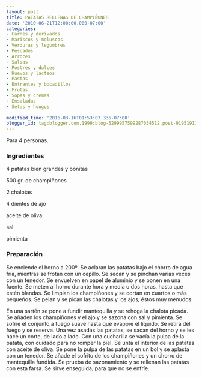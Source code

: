 ```yaml
---
layout: post
title: PATATAS RELLENAS DE CHAMPIÑONES
date: '2010-06-21T12:00:00.000-07:00'
categories:
- Carnes y derivados
- Mariscos y moluscos
- Verduras y legumbres
- Pescados
- Arroces
- Salsas
- Postres y dulces
- Huevos y lacteos
- Pastas
- Entrantes y bocadillos
- Frutas
- Sopas y cremas
- Ensaladas
- Setas y hongos
 
modified_time: '2016-03-16T01:53:07.335-07:00'
blogger_id: tag:blogger.com,1999:blog-5299957599287034512.post-9195191794727285860
---
```


Para 4 personas.

<h3>Ingredientes</h3>

4 patatas bien grandes y bonitas

500 gr. de champiñones

2 chalotas

4 dientes de ajo

aceite de oliva

sal

pimienta

<h3>Preparación</h3>

Se enciende el horno a 200&ordm;. Se aclaran las patatas bajo el chorro de agua fría, mientras se frotan con un cepillo. Se secan y se pinchan varias veces con un tenedor. Se envuelven en papel de aluminio y se ponen en una fuente. Se meten al horno durante hora y media o dos horas, hasta que estén blandas. Se limpian los champiñones y se cortan en cuartos o más pequeños. Se pelan y se pican las chalotas y los ajos, éstos muy menudos.

En una sartén se pone a fundir mantequilla y se rehoga la chalota picada. Se añaden los champiñones y el ajo y se sazona con sal y pimienta. Se sofríe el conjunto a fuego suave hasta que evapore el líquido. Se retira del fuego y se reserva. Una vez asadas las patatas, se sacan del horno y se les hace un corte, de lado a lado. Con una cucharilla se vacía la pulpa de la patata, con cuidado para no romper la piel. Se unta el interior de las patatas con aceite de oliva. Se pone la pulpa de las patatas en un bol y se aplasta con un tenedor. Se añade el sofrito de los champiñones y un chorro de mantequilla fundida. Se prueba de sazonamiento y se rellenan las patatas con esta farsa. Se sirve enseguida, para que no se enfríe.

